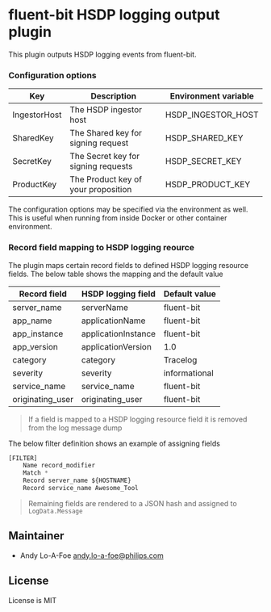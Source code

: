 # fluent-bit HSDP logging output plugin

This plugin outputs HSDP logging events from fluent-bit. 

### Configuration options

| Key           | Description                         | Environment variable |
| --------------|-------------------------------------|----------------------|
| IngestorHost  | The HSDP ingestor host              | HSDP\_INGESTOR\_HOST |
| SharedKey     | The Shared key for signing request  | HSDP\_SHARED\_KEY      |
| SecretKey     | The Secret key for signing requests | HSDP\_SECRET\_KEY      |
| ProductKey    | The Product key of your proposition | HSDP\_PRODUCT\_KEY     |

The configuration options may be specified via the environment as well.
This is useful when running from inside Docker or other container environment.

### Record field mapping to HSDP logging reource

The plugin maps certain record fields to defined HSDP logging resource fields. The below
table shows the mapping and the default value

| Record field       | HSDP logging field  | Default value |
|--------------------|---------------------|---------------|
| server\_name       | serverName          | fluent-bit    |
| app\_name          | applicationName     | fluent-bit    |
| app\_instance      | applicationInstance | fluent-bit    |
| app\_version       | applicationVersion  | 1.0           |
| category           | category            | Tracelog      |
| severity           | severity            | informational |
| service\_name      | service\_name       | fluent-bit    |
| originating\_user  | originating\_user   | fluent-bit    |

> If a field is mapped to a HSDP logging resource field it is removed from the log message dump

The below filter definition shows an example of assigning fields

```python
[FILTER]
    Name record_modifier
    Match *
    Record server_name ${HOSTNAME}
    Record service_name Awesome_Tool
```

> Remaining fields are rendered to a JSON hash and assigned to `LogData.Message`

## Maintainer

* Andy Lo-A-Foe <andy.lo-a-foe@philips.com>

## License

License is MIT
